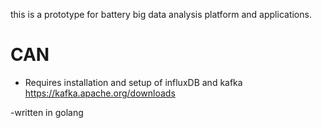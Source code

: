 this is a prototype for battery big data analysis platform and applications.

# CAN
- Requires installation and setup of influxDB and kafka
https://kafka.apache.org/downloads

-written in golang
